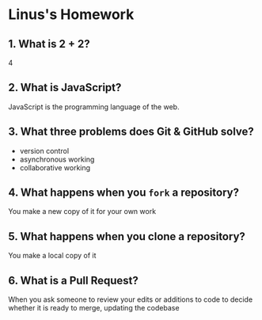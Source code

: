 # Linus's Homework

## 1. What is 2 + 2?

4

## 2. What is JavaScript?

JavaScript is the programming language of the web.

## 3. What three problems does Git & GitHub solve?

- version control
- asynchronous working
- collaborative working

## 4. What happens when you `fork` a repository?

You make a new copy of it for your own work

## 5. What happens when you clone a repository?

You make a local copy of it

## 6. What is a Pull Request?

When you ask someone to review your edits or additions to code to decide whether it is ready to merge, updating the codebase

